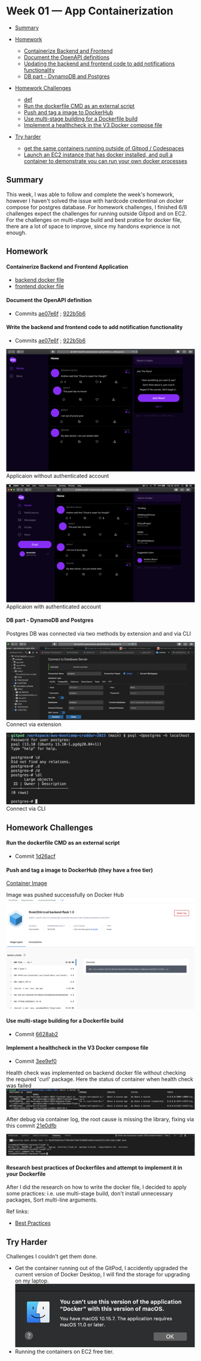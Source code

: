 # Week 01 — App Containerization
- [Summary](#Summary)

- [Homework](#Homework)
  + [Containerize Backend and Frontend](#containerize-backend-and-frontend)
  + [Document the OpenAPI definitions](#updating-the-openapi-definitions)
  + [Updating the backend and frontend code to add notifications functionality](#updating-the-backend-and-frontend-code-to-add-notifications-functionality)
  + [DB part - DynamoDB and Postgres](#DB-part---DynamoDB-and-Postgres)

- [Homework Challenges](#homework-challenges)
  + [def](#def)
  + [Run the dockerfile CMD as an external script](#)
  + [Push and tag a image to DockerHub](#)
  + [Use multi-stage building for a Dockerfile build](#) 
  + [Implement a healthcheck in the V3 Docker compose file](#)

- [Try harder](#try-harder)
  + [get the same containers running outside of Gitpod / Codespaces](#)
  + [Launch an EC2 instance that has docker installed, and pull a container to demonstrate you can run your own docker processes](#)



## Summary

This week, I was able to follow and complete the week's homework, however I haven't solved the issue with hardcode credentinal on docker compose for postgres database. For homework challenges, I finished 6/8 challenges expect the challenges for running outside Gitpod and on EC2. For the challenges on multi-stage build and best pratice for docker file, there are a lot of space to improve, since my handons exprience is not enough. 

## Homework

#### Containerize Backend and Frontend Application
- [backend docker file](https://github.com/lhviet204/aws-bootcamp-cruddur-2023/blob/main/backend-flask/Dockerfile)
- [frontend docker file](https://github.com/lhviet204/aws-bootcamp-cruddur-2023/blob/main/frontend-react-js/Dockerfile)

#### Document the OpenAPI definition
- Commits [ae07e6f](https://github.com/lhviet204/aws-bootcamp-cruddur-2023/commit/ae07e6fec09323d875d6188fb2cc744afa9f42a7) ; [922b5b6](https://github.com/lhviet204/aws-bootcamp-cruddur-2023/commit/922b5b63c32b4a9fb784aea705a6fcdfa50b4757) 

#### Write the backend and frontend code to add notification functionality
- Commits [ae07e6f](https://github.com/lhviet204/aws-bootcamp-cruddur-2023/commit/ae07e6fec09323d875d6188fb2cc744afa9f42a7) ; [922b5b6](https://github.com/lhviet204/aws-bootcamp-cruddur-2023/commit/922b5b63c32b4a9fb784aea705a6fcdfa50b4757)

![No authenticated session](assets/week1/crud_not_authenticated_profile.png) Applicaion without authenticated account


![authenticated session](assets/week1/crud_authenticated_profile.png)
Applicaion with authenticated account

#### DB part - DynamoDB and Postgres
Postgres DB was connected via two methods by extension and and via CLI

![postgre2](assets/week1/successful_connected_postgresql_2.png) Connect via extension

![postgrecli](assets/week1/successful_connected_postgresql_cli.png) Connect via CLI
![]()

## Homework Challenges

#### Run the dockerfile CMD as an external script
- Commit [1d26acf](https://github.com/lhviet204/aws-bootcamp-cruddur-2023/commit/1d26acf5fef57905e8c1aa231279abbe89ad3284)

#### Push and tag a image to DockerHub (they have a free tier)
[Container Image](https://hub.docker.com/layers/lhviet204/crud-backend-flask/1.0/images/sha256-092e191c0c80c9d815ae8920b759cde6ff1001762d03ed76884b01d1b36f05ff?tab=layers)

Image was pushed successfully on Docker Hub
![image](assets/week1/docker_image.png)

#### Use multi-stage building for a Dockerfile build
- Commit [6628ab2](https://github.com/lhviet204/aws-bootcamp-cruddur-2023/commit/6628ab240d0e68d545123cdf3ef5f9edf97e6802)

#### Implement a healthcheck in the V3 Docker compose file
- Commit [3ee9ef0](https://github.com/lhviet204/aws-bootcamp-cruddur-2023/commit/3ee9ef0d50dfaa602f809858e5533be13e04c4a4)

Health check was implemented on backend docker file without checking the required 'curl' package. Here the status of container when health check was failed![failed healthcheck](assets/week1/failed_heatthcheck_status_docker_command.png)

After debug via container log, the root cause is missing the library, fixing via this commit [21e0dfb](https://github.com/lhviet204/aws-bootcamp-cruddur-2023/commit/21e0dfbf84e39fe4561fabfbbe3b74d3f0c07c72)

![health-check-reason](assets/week1/failed_healthcheck_status_reason.png)

#### Research best practices of Dockerfiles and attempt to implement it in your Dockerfile
After I did the research on how to write the docker file, I decided to apply some practices: i.e. use multi-stage build, don't install unnecessary packages, Sort multi-line arguments. 

Ref links:
- [Best Practices](https://docs.docker.com/develop/develop-images/dockerfile_best-practices/)

## Try Harder
Challenges I couldn't get them done.
- Get the container running out of the GitPod, I accidently upgraded the current version of Docker Desktop, I will find the storage for upgrading on my laptop. ![silly](assets/week1/silly_things.png)
- Running the containers on EC2 free tier.
